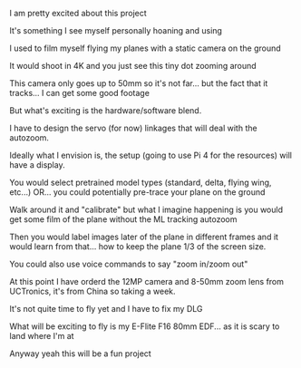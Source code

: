 I am pretty excited about this project

It's something I see myself personally hoaning and using

I used to film myself flying my planes with a static camera on the ground

It would shoot in 4K and you just see this tiny dot zooming around

This camera only goes up to 50mm so it's not far... but the fact that it tracks... I can get some good footage

But what's exciting is the hardware/software blend.

I have to design the servo (for now) linkages that will deal with the autozoom.

Ideally what I envision is, the setup (going to use Pi 4 for the resources) will have a display.

You would select pretrained model types (standard, delta, flying wing, etc...) OR... you could potentially pre-trace your plane on the ground

Walk around it and "calibrate" but what I imagine happening is you would get some film of the plane without the ML tracking autozoom

Then you would label images later of the plane in different frames and it would learn from that... how to keep the plane 1/3 of the screen size.

You could also use voice commands to say "zoom in/zoom out"

At this point I have orderd the 12MP camera and 8-50mm zoom lens from UCTronics, it's from China so taking a week.

It's not quite time to fly yet and I have to fix my DLG

What will be exciting to fly is my E-Flite F16 80mm EDF... as it is scary to land where I'm at

Anyway yeah this will be a fun project
